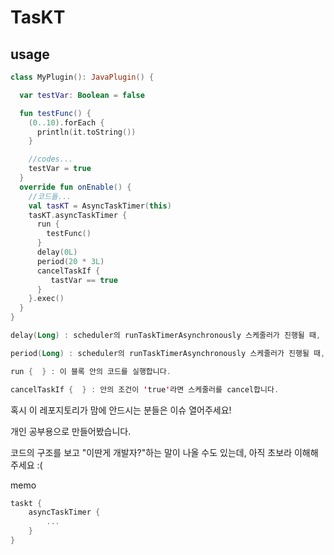 # TasKT
## usage
```kt
class MyPlugin(): JavaPlugin() {

  var testVar: Boolean = false

  fun testFunc() {
    (0..10).forEach {
      println(it.toString())
    }

    //codes...
    testVar = true
  }
  override fun onEnable() {
    //코드들...
    val tasKT = AsyncTaskTimer(this)
    tasKT.asyncTaskTimer {
      run {
        testFunc()
      }
      delay(0L)
      period(20 * 3L)
      cancelTaskIf {
         tastVar == true
      }
    }.exec()
  }
}
```

```kt
delay(Long) : scheduler의 runTaskTimerAsynchronously 스케줄러가 진행될 때, 'delay' 항목에 해당하며, Long 타입을 인자로 받습니다.

period(Long) : scheduler의 runTaskTimerAsynchronously 스케줄러가 진행될 때, 'period' 항목에 해당하며, Long 타입을 인자로 받습니다.

run {  } : 이 블록 안의 코드를 실행합니다.

cancelTaskIf {  } : 안의 조건이 'true'라면 스케줄러를 cancel합니다.
```


혹시 이 레포지토리가 맘에 안드시는 분들은 이슈 열어주세요!

개인 공부용으로 만들어봤습니다.

코드의 구조를 보고 "이딴게 개발자?"하는 말이 나올 수도 있는데, 아직 초보라 이해해주세요 :(


memo
```kt
taskt {
    asyncTaskTimer {
        ...
    }
}
```
